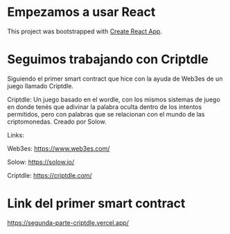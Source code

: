 # Empezamos a usar React

This project was bootstrapped with [Create React App](https://github.com/facebook/create-react-app).

# Seguimos trabajando con Criptdle

Siguiendo el primer smart contract que hice con la ayuda de Web3es de un juego llamado Criptdle.

Criptdle: Un juego basado en el wordle, con los mismos sistemas de juego en donde tenés que adivinar la palabra oculta dentro de los intentos permitidos, pero con palabras que se relacionan con el mundo de las criptomonedas. Creado por Solow.

Links:

Web3es: https://www.web3es.com/

Solow: https://solow.io/

Criptdle: https://criptdle.com/

# Link del primer smart contract
https://segunda-parte-criptdle.vercel.app/
